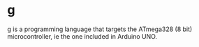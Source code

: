 # g

g is a programming language that targets the ATmega328 (8 bit) microcontroller,
ie the one included in Arduino UNO.
